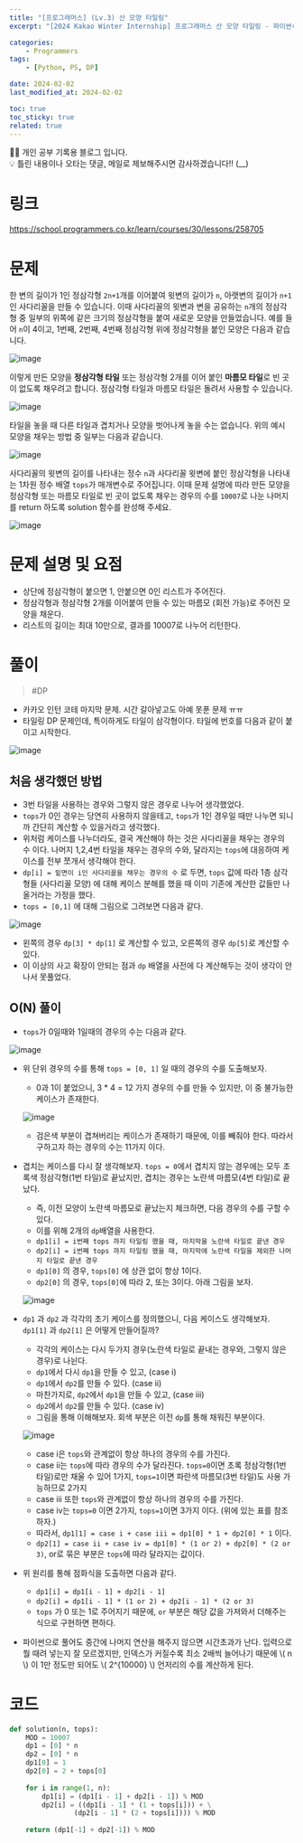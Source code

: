 ```yaml
---
title: "[프로그래머스] (Lv.3) 산 모양 타일링"
excerpt: "[2024 Kakao Winter Internship] 프로그래머스 산 모양 타일링 - 파이썬(Python) 풀이"

categories:
    - Programmers
tags:
    - [Python, PS, DP]

date: 2024-02-02
last_modified_at: 2024-02-02

toc: true
toc_sticky: true
related: true
---
```


<div class="notice--info" markdown="1">
👨‍💻 개인 공부 기록용 블로그 입니다. <br/>
💡 틀린 내용이나 오타는 댓글, 메일로 제보해주시면 감사하겠습니다!!  (__)
</div>

# 링크

<https://school.programmers.co.kr/learn/courses/30/lessons/258705>

# 문제

한 변의 길이가 1인 정삼각형 `2n+1`개를 이어붙여 윗변의 길이가 `n`, 아랫변의 길이가 `n+1`인 사다리꼴을 만들 수 있습니다. 이때 사다리꼴의 윗변과 변을 공유하는 `n`개의 정삼각형 중 일부의 위쪽에 같은 크기의 정삼각형을 붙여 새로운 모양을 만들었습니다. 예를 들어 `n`이 4이고, 1번째, 2번째, 4번째 정삼각형 위에 정삼각형을 붙인 모양은 다음과 같습니다.

![image](https://github.com/Tolerblanc/Tolerblanc.github.io/assets/52883827/2bf7275d-cde4-4d9d-8411-324b27597f34)

이렇게 만든 모양을 **정삼각형 타일** 또는 정삼각형 2개를 이어 붙인 **마름모 타일**로 빈 곳이 없도록 채우려고 합니다. 정삼각형 타일과 마름모 타일은 돌려서 사용할 수 있습니다.

![image](https://github.com/Tolerblanc/Tolerblanc.github.io/assets/52883827/19c08fab-1c7f-4c55-a489-154162412df6)

타일을 놓을 때 다른 타일과 겹치거나 모양을 벗어나게 놓을 수는 없습니다. 위의 예시 모양을 채우는 방법 중 일부는 다음과 같습니다.

![image](https://github.com/Tolerblanc/Tolerblanc.github.io/assets/52883827/d1edde2c-1f91-4084-ab6f-4f00b944981f)

사다리꼴의 윗변의 길이를 나타내는 정수 `n`과 사다리꼴 윗변에 붙인 정삼각형을 나타내는 1차원 정수 배열 `tops`가 매개변수로 주어집니다. 이때 문제 설명에 따라 만든 모양을 정삼각형 또는 마름모 타일로 빈 곳이 없도록 채우는 경우의 수를 `10007`로 나눈 나머지를 return 하도록 solution 함수를 완성해 주세요.

![image](https://github.com/Tolerblanc/Tolerblanc.github.io/assets/52883827/1b4a89e9-2aa3-4890-88e7-63882c7146fc)

# 문제 설명 및 요점

- 상단에 정삼각형이 붙으면 1, 안붙으면 0인 리스트가 주어진다.
- 정삼각형과 정삼각형 2개를 이어붙여 만들 수 있는 마름모 (회전 가능)로 주어진 모양을 채운다.
- 리스트의 길이는 최대 10만으로, 결과를 10007로 나누어 리턴한다.

# 풀이

> #DP

- 카카오 인턴 코테 마지막 문제. 시간 갈아넣고도 아예 못푼 문제 ㅠㅠ
- 타일링 DP 문제인데, 특이하게도 타일이 삼각형이다. 타일에 번호를 다음과 같이 붙이고 시작한다.

![image](https://github.com/Tolerblanc/Tolerblanc.github.io/assets/52883827/6ca2f195-54b0-4fd6-b68e-44047b8d74d4)

## 처음 생각했던 방법

- 3번 타일을 사용하는 경우와 그렇지 않은 경우로 나누어 생각했었다.
- `tops`가 0인 경우는 당연히 사용하지 않을테고, `tops`가 1인 경우일 때만 나누면 되니까 간단히 계산할 수 있을거라고 생각했다.
- 위처럼 케이스를 나누더라도, 결국 계산해야 하는 것은 사다리꼴을 채우는 경우의 수 이다. 나머지 1,2,4번 타일을 채우는 경우의 수와, 달라지는 `tops`에 대응하여 케이스를 전부 쪼개서 생각해야 한다.
- `dp[i] = 밑면이 i인 사다리꼴을 채우는 경우의 수` 로 두면, `tops` 값에 따라 1층 삼각형들 (사다리꼴 모양) 에 대해 케이스 분해를 했을 때 이미 기존에 계산한 값들만 나올거라는 가정을 했다.
- `tops = [0,1]` 에 대해 그림으로 그려보면 다음과 같다.

![image](https://github.com/Tolerblanc/Tolerblanc.github.io/assets/52883827/aa99cfb8-641c-4670-9890-725dd43b64d5)

- 왼쪽의 경우 `dp[3] * dp[1]` 로 계산할 수 있고, 오른쪽의 경우 `dp[5]`로 계산할 수 있다.
- 이 이상의 사고 확장이 안되는 점과 `dp` 배열을 사전에 다 계산해두는 것이 생각이 안나서 못풀었다.

## O(N) 풀이

- `tops`가 0일때와 1일때의 경우의 수는 다음과 같다.

![image](https://github.com/Tolerblanc/Tolerblanc.github.io/assets/52883827/a2072ee1-5474-4a8b-9b7d-386dd86504c0)

- 위 단위 경우의 수를 통해 `tops = [0, 1]` 일 때의 경우의 수를 도출해보자.
	- 0과 1이 붙었으니, 3 * 4 = 12 가지 경우의 수를 만들 수 있지만, 이 중 불가능한 케이스가 존재한다.

    ![image](https://github.com/Tolerblanc/Tolerblanc.github.io/assets/52883827/4c6e323a-a336-4595-b7ae-17de05b7881f)

    - 검은색 부분이 겹쳐버리는 케이스가 존재하기 때문에, 이를 빼줘야 한다. 따라서 구하고자 하는 경우의 수는 11가지 이다.

- 겹치는 케이스를 다시 잘 생각해보자. `tops = 0`에서 겹치지 않는 경우에는 모두 초록색 정삼각형(1번 타일)로 끝났지만, 겹치는 경우는 노란색 마름모(4번 타일)로 끝났다.
	- 즉, 이전 모양이 노란색 마름모로 끝났는지 체크하면, 다음 경우의 수를 구할 수 있다.
	- 이를 위해 2개의 `dp`배열을 사용한다.
	- `dp1[i] = i번째 tops 까지 타일링 했을 때, 마지막을 노란색 타일로 끝낸 경우`
	- `dp2[i] = i번째 tops 까지 타일링 했을 때, 마지막에 노란색 타일을 제외한 나머지 타일로 끝낸 경우`
	- `dp1[0]` 의 경우, `tops[0]` 에 상관 없이 항상 1이다.
	- `dp2[0]` 의 경우, `tops[0]`에 따라 2, 또는 3이다. 아래 그림을 보자.

    ![image](https://github.com/Tolerblanc/Tolerblanc.github.io/assets/52883827/8d368252-0b24-43f3-be1f-2aa5a311aef4)

- `dp1` 과 `dp2` 과 각각의 초기 케이스를 정의했으니, 다음 케이스도 생각해보자. `dp1[1]` 과 `dp2[1]` 은 어떻게 만들어질까?
	- 각각의 케이스는 다시 두가지 경우(노란색 타일로 끝내는 경우와, 그렇지 않은 경우)로 나뉜다.
	- `dp1`에서 다시 `dp1`을 만들 수 있고, (case i)
	- `dp1`에서 `dp2`를 만들 수 있다. (case ii)
	- 마찬가지로, `dp2`에서 `dp1`을 만들 수 있고, (case iii)
	- `dp2`에서 `dp2`를 만들 수 있다. (case iv)
	- 그림을 통해 이해해보자. 회색 부분은 이전 `dp`를 통해 채워진 부분이다.

    ![image](https://github.com/Tolerblanc/Tolerblanc.github.io/assets/52883827/35af5074-40dc-461f-a517-8c5b621871a2)

    - case i은 `tops`와 관계없이 항상 하나의 경우의 수를 가진다.
	- case ii는 `tops`에 따라 경우의 수가 달라진다. `tops=0`이면 초록 정삼각형(1번 타일)로만 채울 수 있어 1가지, `tops=1`이면 파란색 마름모(3번 타일)도 사용 가능하므로 2가지
	- case iii  또한  `tops`와 관계없이 항상 하나의 경우의 수를 가진다.
	- case iv는 `tops=0` 이면 2가지, `tops=1`이면 3가지 이다. (위에 있는 표를 참조하자.)
	- 따라서, `dp1[1] = case i + case iii = dp1[0] * 1 + dp2[0] * 1` 이다.
	- `dp2[1] = case ii + case iv = dp1[0] * (1 or 2) + dp2[0] * (2 or 3)`, or로 묶은 부분은 `tops`에 따라 달라지는 값이다.
- 위 원리를 통해 점화식을 도출하면 다음과 같다.
	- `dp1[i] = dp1[i - 1] + dp2[i - 1]`
	- `dp2[i] = dp1[i - 1] * (1 or 2) + dp2[i - 1] * (2 or 3)`
	- `tops` 가 0 또는 1로 주어지기 때문에, `or` 부분은 해당 값을 가져와서 더해주는 식으로 구현하면 편하다.
- 파이썬으로 풀어도 중간에 나머지 연산을 해주지 않으면 시간초과가 난다. 입력으로 뭘 때려 넣는지 잘 모르겠지만, 인덱스가 커질수록 최소 2배씩 늘어나기 때문에 \\( n \\) 이 1만 정도만 되어도 \\( 2^{10000} \\)  언저리의 수를 계산하게 된다.


# 코드

```python
def solution(n, tops):
    MOD = 10007
    dp1 = [0] * n
    dp2 = [0] * n
    dp1[0] = 1
    dp2[0] = 2 + tops[0]
    
    for i in range(1, n):
        dp1[i] = (dp1[i - 1] + dp2[i - 1]) % MOD
        dp2[i] = ((dp1[i - 1] * (1 + tops[i])) + \
                (dp2[i - 1] * (2 + tops[i]))) % MOD
        
    return (dp1[-1] + dp2[-1]) % MOD 
```
